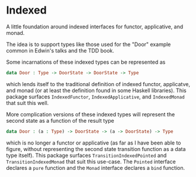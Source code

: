 
# Indexed
A little foundation around indexed interfaces for functor, applicative, and monad.

The idea is to support types like those used for the "Door" example common in Edwin's talks and the TDD book.

Some incarnations of these indexed types can be represented as
```idris
data Door : Type -> DoorState -> DoorState -> Type
```
which lends itself to the traditional definition of indexed functor, applicatve, and monad (or at least the definition found in some Haskell libraries). This package surfaces `IndexedFunctor`, `IndexedApplicative`, and `IndexedMonad` that suit this well.

More complication versions of these indexed types will represent the second state as a function of the result type
```idris
data Door : (a : Type) -> DoorState -> (a -> DoorState) -> Type
```
which is no longer a functor or applicative (as far as I have been able to figure, without representing the second state transition function as a data type itself). This package surfaces `TransitionIndexedPointed` and `TransitionIndexedMonad` that suit this use-case. The `Pointed` interface declares a `pure` function and the `Monad` interface declares a `bind` function.

